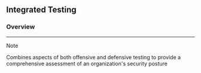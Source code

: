 ## Integrated Testing

### Overview 
---
>[!note]
>Combines aspects of both offensive and defensive testing to provide a comprehensive assessment of an organization's security posture


